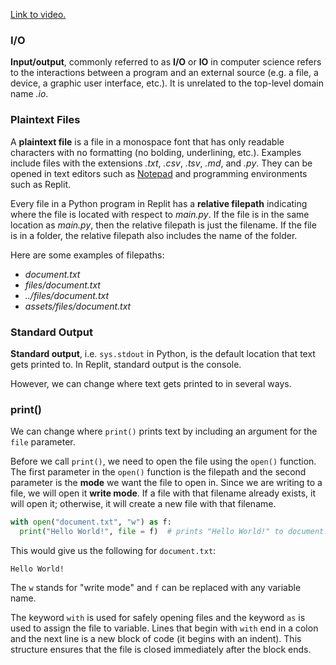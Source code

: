 [Link to video.](https://www.youtube.com/watch?v=Xut27fo2ULk&list=PLVD25niNi0Bm4sxSLHOMjqB7ZTPb7Bjxf&index=15)

### I/O

**Input/output**, commonly referred to as **I/O** or **IO** in computer science refers to the interactions between a program and an external source (e.g. a file, a device, a graphic user interface, etc.). It is unrelated to the  top-level domain name *.io*.

### Plaintext Files

A **plaintext file** is a file in a monospace font that has only readable characters with no formatting (no bolding, underlining, etc.). Examples include files with the extensions *.txt*, *.csv*, *.tsv*, *.md*, and *.py*. They can be opened in text editors such as [Notepad](https://en.wikipedia.org/wiki/Windows_Notepad) and programming environments such as Replit.

Every file in a Python program in Replit has a **relative filepath** indicating where the file is located with respect to *main.py*. If the file is in the same location as *main.py*, then the relative filepath is just the filename. If the file is in a folder, the relative filepath also includes the name of the folder.

Here are some examples of filepaths:

  * *document.txt*
  * *files/document.txt*
  * *../files/document.txt*
  * *assets/files/document.txt*

### Standard Output

**Standard output**, i.e. `sys.stdout` in Python, is the default location that text gets printed to. In Replit, standard output is the console.

However, we can change where text gets printed to in several ways.

### print()

We can change where `print()` prints text by including an argument for the `file` parameter.

Before we call `print()`, we need to open the file using the `open()` function. The first parameter in the `open()` function is the filepath and the second parameter is the **mode** we want the file to open in. Since we are writing to a file, we will open it **write mode**. If a file with that filename already exists, it will open it; otherwise, it will create a new file with that filename.

```python
with open("document.txt", "w") as f:
  print("Hello World!", file = f)  # prints "Hello World!" to document.txt
```

This would give us the following for `document.txt`:

```
Hello World!
```

The `w` stands for "write mode" and `f` can be replaced with any variable name.

The keyword `with` is used for safely opening files and the keyword `as` is used to assign the file to variable. Lines that begin with `with` end in a colon and the next line is a new block of code (it begins with an indent). This structure ensures that the file is closed immediately after the block ends.
